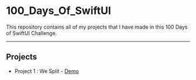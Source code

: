 # 100_Days_Of_SwiftUI
This repository contains all of my projects that I have made in this 100 Days of SwiftUI Challenge.

***
## Projects
* Project 1 : We Split - [Demo]([url](https://drive.google.com/file/d/1hrcviEYjmgMRwoiGEMP6zGSotxLjtO8V/view?usp=drive_link)https://drive.google.com/file/d/1hrcviEYjmgMRwoiGEMP6zGSotxLjtO8V/view?usp=drive_link)
